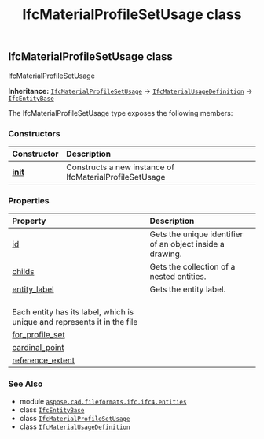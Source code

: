 ﻿---
title: IfcMaterialProfileSetUsage class
second_title: Aspose.CAD for Python via .NET API References
description: 
type: docs
weight: 3690
url: /python-net/aspose.cad.fileformats.ifc.ifc4.entities/ifcmaterialprofilesetusage/
is_root: false
---

## IfcMaterialProfileSetUsage class

IfcMaterialProfileSetUsage



**Inheritance:** [`IfcMaterialProfileSetUsage`](/cad/python-net/aspose.cad.fileformats.ifc.ifc4.entities/ifcmaterialprofilesetusage) → 
[`IfcMaterialUsageDefinition`](/cad/python-net/aspose.cad.fileformats.ifc.ifc4.entities/ifcmaterialusagedefinition) → 
[`IfcEntityBase`](/cad/python-net/aspose.cad.fileformats.ifc/ifcentitybase)



The IfcMaterialProfileSetUsage type exposes the following members:

### Constructors
| Constructor | Description |
| :- | :- |
| [__init__](/cad/python-net/aspose.cad.fileformats.ifc.ifc4.entities/ifcmaterialprofilesetusage/__init__/#) | Constructs a new instance of IfcMaterialProfileSetUsage |


### Properties
| Property | Description |
| :- | :- |
| [id](/cad/python-net/aspose.cad.fileformats.ifc.ifc4.entities/ifcmaterialprofilesetusage/id) | Gets the unique identifier of an object inside a drawing. |
| [childs](/cad/python-net/aspose.cad.fileformats.ifc.ifc4.entities/ifcmaterialprofilesetusage/childs) | Gets the collection of a nested entities. |
| [entity_label](/cad/python-net/aspose.cad.fileformats.ifc.ifc4.entities/ifcmaterialprofilesetusage/entity_label) | Gets the entity label.<br/>Each entity has its label, which is unique and represents it in the file |
| [for_profile_set](/cad/python-net/aspose.cad.fileformats.ifc.ifc4.entities/ifcmaterialprofilesetusage/for_profile_set) |  |
| [cardinal_point](/cad/python-net/aspose.cad.fileformats.ifc.ifc4.entities/ifcmaterialprofilesetusage/cardinal_point) |  |
| [reference_extent](/cad/python-net/aspose.cad.fileformats.ifc.ifc4.entities/ifcmaterialprofilesetusage/reference_extent) |  |



### See Also
* module [`aspose.cad.fileformats.ifc.ifc4.entities`](..)
* class [`IfcEntityBase`](/cad/python-net/aspose.cad.fileformats.ifc/ifcentitybase)
* class [`IfcMaterialProfileSetUsage`](/cad/python-net/aspose.cad.fileformats.ifc.ifc4.entities/ifcmaterialprofilesetusage)
* class [`IfcMaterialUsageDefinition`](/cad/python-net/aspose.cad.fileformats.ifc.ifc4.entities/ifcmaterialusagedefinition)
